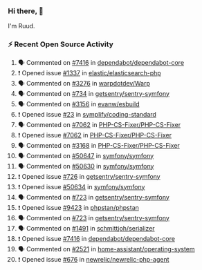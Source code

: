 ### Hi there, 👋

I'm Ruud.
 
### :zap: Recent Open Source Activity

<!--START_SECTION:activity-->
1. 🗣 Commented on [#7416](https://github.com/dependabot/dependabot-core/issues/7416#issuecomment-1630269457) in [dependabot/dependabot-core](https://github.com/dependabot/dependabot-core)
2. ❗ Opened issue [#1337](https://github.com/elastic/elasticsearch-php/issues/1337) in [elastic/elasticsearch-php](https://github.com/elastic/elasticsearch-php)
3. 🗣 Commented on [#3276](https://github.com/warpdotdev/Warp/issues/3276#issuecomment-1617451774) in [warpdotdev/Warp](https://github.com/warpdotdev/Warp)
4. 🗣 Commented on [#734](https://github.com/getsentry/sentry-symfony/issues/734#issuecomment-1597163347) in [getsentry/sentry-symfony](https://github.com/getsentry/sentry-symfony)
5. 🗣 Commented on [#3156](https://github.com/evanw/esbuild/issues/3156#issuecomment-1592794417) in [evanw/esbuild](https://github.com/evanw/esbuild)
6. ❗ Opened issue [#23](https://github.com/symplify/coding-standard/issues/23) in [symplify/coding-standard](https://github.com/symplify/coding-standard)
7. 🗣 Commented on [#7062](https://github.com/PHP-CS-Fixer/PHP-CS-Fixer/issues/7062#issuecomment-1592494647) in [PHP-CS-Fixer/PHP-CS-Fixer](https://github.com/PHP-CS-Fixer/PHP-CS-Fixer)
8. ❗ Opened issue [#7062](https://github.com/PHP-CS-Fixer/PHP-CS-Fixer/issues/7062) in [PHP-CS-Fixer/PHP-CS-Fixer](https://github.com/PHP-CS-Fixer/PHP-CS-Fixer)
9. 🗣 Commented on [#3168](https://github.com/PHP-CS-Fixer/PHP-CS-Fixer/issues/3168#issuecomment-1592453235) in [PHP-CS-Fixer/PHP-CS-Fixer](https://github.com/PHP-CS-Fixer/PHP-CS-Fixer)
10. 🗣 Commented on [#50647](https://github.com/symfony/symfony/issues/50647#issuecomment-1589720607) in [symfony/symfony](https://github.com/symfony/symfony)
11. 🗣 Commented on [#50630](https://github.com/symfony/symfony/issues/50630#issuecomment-1589701193) in [symfony/symfony](https://github.com/symfony/symfony)
12. ❗ Opened issue [#726](https://github.com/getsentry/sentry-symfony/issues/726) in [getsentry/sentry-symfony](https://github.com/getsentry/sentry-symfony)
13. ❗ Opened issue [#50634](https://github.com/symfony/symfony/issues/50634) in [symfony/symfony](https://github.com/symfony/symfony)
14. 🗣 Commented on [#723](https://github.com/getsentry/sentry-symfony/pull/723#issuecomment-1586718205) in [getsentry/sentry-symfony](https://github.com/getsentry/sentry-symfony)
15. ❗ Opened issue [#9423](https://github.com/phpstan/phpstan/issues/9423) in [phpstan/phpstan](https://github.com/phpstan/phpstan)
16. 🗣 Commented on [#723](https://github.com/getsentry/sentry-symfony/pull/723#issuecomment-1584481194) in [getsentry/sentry-symfony](https://github.com/getsentry/sentry-symfony)
17. 🗣 Commented on [#1491](https://github.com/schmittjoh/serializer/pull/1491#issuecomment-1584297203) in [schmittjoh/serializer](https://github.com/schmittjoh/serializer)
18. ❗ Opened issue [#7416](https://github.com/dependabot/dependabot-core/issues/7416) in [dependabot/dependabot-core](https://github.com/dependabot/dependabot-core)
19. 🗣 Commented on [#2521](https://github.com/home-assistant/operating-system/issues/2521#issuecomment-1584106321) in [home-assistant/operating-system](https://github.com/home-assistant/operating-system)
20. ❗ Opened issue [#676](https://github.com/newrelic/newrelic-php-agent/issues/676) in [newrelic/newrelic-php-agent](https://github.com/newrelic/newrelic-php-agent)
<!--END_SECTION:activity-->
